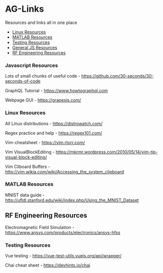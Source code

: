 # AG-Links
Resources and links all in one place

- [Linux Resources](#Linux-Resources)
- [MATLAB Resources](#MATLAB-Resources)
- [Testing Resources](#Testing-Resources)
- [General JS Resources](#JS-Resources)
- [RF Engineering Resources](#RF-Resources)

### Javascript Resources
Lots of small chunks of useful code - https://github.com/30-seconds/30-seconds-of-code

GraphQL Tutorial - https://www.howtographql.com

Webpage GUI - https://grapesjs.com/

### Linux Resources
All Linux distributions - https://distrowatch.com/

Regex practice and help - https://regex101.com/

Vim-cheatsheet - https://vim.rtorr.com/

Vim VisualBlockEditing - https://mkrmr.wordpress.com/2010/05/14/vim-tip-visual-block-editing/

Vim Cliboard Buffers - http://vim.wikia.com/wiki/Accessing_the_system_clipboard

### MATLAB Resources
MNIST data guide - http://ufldl.stanford.edu/wiki/index.php/Using_the_MNIST_Dataset

## RF Engineering Resources
Electromagnetic Field Simulation - https://www.ansys.com/products/electronics/ansys-hfss


### Testing Resources
Vue testing - https://vue-test-utils.vuejs.org/api/wrapper/

Chai cheat sheet - https://devhints.io/chai
